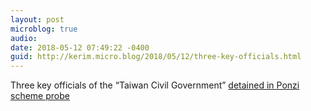```yaml
---
layout: post
microblog: true
audio: 
date: 2018-05-12 07:49:22 -0400
guid: http://kerim.micro.blog/2018/05/12/three-key-officials.html
---
```

Three key officials of the “Taiwan Civil Government” [detained in Ponzi scheme probe](http://focustaiwan.tw/news/asoc/201805110029.aspx)

